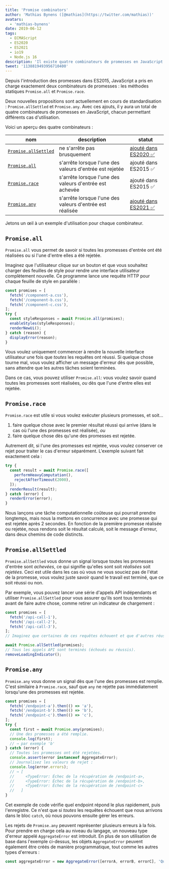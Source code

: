 ```yaml
---
title: 'Promise combinators'
author: 'Mathias Bynens ([@mathias](https://twitter.com/mathias))'
avatars:
  - 'mathias-bynens'
date: 2019-06-12
tags:
  - ECMAScript
  - ES2020
  - ES2021
  - io19
  - Node.js 16
description: 'Il existe quatre combinateurs de promesses en JavaScript : Promise.all, Promise.race, Promise.allSettled et Promise.any.'
tweet: '1138819493956710400'
---
```

Depuis l'introduction des promesses dans ES2015, JavaScript a pris en charge exactement deux combinateurs de promesses : les méthodes statiques `Promise.all` et `Promise.race`.

Deux nouvelles propositions sont actuellement en cours de standardisation : `Promise.allSettled` et `Promise.any`. Avec ces ajouts, il y aura un total de quatre combinateurs de promesses en JavaScript, chacun permettant différents cas d'utilisation.

<!--truncate-->
Voici un aperçu des quatre combinateurs :


| nom                                        | description                                     | statut                                                          |
| ------------------------------------------ | ----------------------------------------------- | --------------------------------------------------------------- |
| [`Promise.allSettled`](#promise.allsettled) | ne s'arrête pas brusquement                         | [ajouté dans ES2020 ✅](https://github.com/tc39/proposal-promise-allSettled) |
| [`Promise.all`](#promise.all)               | s'arrête lorsque l'une des valeurs d'entrée est rejetée  | ajouté dans ES2015 ✅                                              |
| [`Promise.race`](#promise.race)             | s'arrête lorsque l'une des valeurs d'entrée est achevée   | ajouté dans ES2015 ✅                                              |
| [`Promise.any`](#promise.any)               | s'arrête lorsque l'une des valeurs d'entrée est réalisée | [ajouté dans ES2021 ✅](https://github.com/tc39/proposal-promise-any)        |


Jetons un œil à un exemple d'utilisation pour chaque combinateur.

## `Promise.all`

<feature-support chrome="32"
                 firefox="29"
                 safari="8"
                 nodejs="0.12"
                 babel="yes https://github.com/zloirock/core-js#ecmascript-promise"></feature-support>

`Promise.all` vous permet de savoir si toutes les promesses d'entrée ont été réalisées ou si l'une d'entre elles a été rejetée.

Imaginez que l'utilisateur clique sur un bouton et que vous souhaitez charger des feuilles de style pour rendre une interface utilisateur complètement nouvelle. Ce programme lance une requête HTTP pour chaque feuille de style en parallèle :

```js
const promises = [
  fetch('/component-a.css'),
  fetch('/component-b.css'),
  fetch('/component-c.css'),
];
try {
  const styleResponses = await Promise.all(promises);
  enableStyles(styleResponses);
  renderNewUi();
} catch (reason) {
  displayError(reason);
}
```

Vous voulez uniquement commencer à rendre la nouvelle interface utilisateur une fois que _toutes_ les requêtes ont réussi. Si quelque chose tourne mal, vous voulez afficher un message d'erreur dès que possible, sans attendre que les autres tâches soient terminées.

Dans ce cas, vous pouvez utiliser `Promise.all`: vous voulez savoir quand toutes les promesses sont réalisées, _ou_ dès que l'une d'entre elles est rejetée.

## `Promise.race`

<feature-support chrome="32"
                 firefox="29"
                 safari="8"
                 nodejs="0.12"
                 babel="yes https://github.com/zloirock/core-js#ecmascript-promise"></feature-support>

`Promise.race` est utile si vous voulez exécuter plusieurs promesses, et soit…

1. faire quelque chose avec le premier résultat réussi qui arrive (dans le cas où l'une des promesses est réalisée), _ou_
1. faire quelque chose dès qu'une des promesses est rejetée.

Autrement dit, si l'une des promesses est rejetée, vous voulez conserver ce rejet pour traiter le cas d'erreur séparément. L'exemple suivant fait exactement cela :

```js
try {
  const result = await Promise.race([
    performHeavyComputation(),
    rejectAfterTimeout(2000),
  ]);
  renderResult(result);
} catch (error) {
  renderError(error);
}
```

Nous lançons une tâche computationnelle coûteuse qui pourrait prendre longtemps, mais nous la mettons en concurrence avec une promesse qui est rejetée après 2 secondes. En fonction de la première promesse réalisée ou rejetée, nous rendons soit le résultat calculé, soit le message d'erreur, dans deux chemins de code distincts.

## `Promise.allSettled`

<feature-support chrome="76"
                 firefox="71 https://bugzilla.mozilla.org/show_bug.cgi?id=1549176"
                 safari="13"
                 nodejs="12.9.0 https://nodejs.org/en/blog/release/v12.9.0/"
                 babel="yes https://github.com/zloirock/core-js#ecmascript-promise"></feature-support>

`Promise.allSettled` vous donne un signal lorsque toutes les promesses d'entrée sont _achevées_, ce qui signifie qu'elles sont soit _réalisées_ soit _rejetées_. Ceci est utile dans les cas où vous ne vous souciez pas de l'état de la promesse, vous voulez juste savoir quand le travail est terminé, que ce soit réussi ou non.

Par exemple, vous pouvez lancer une série d'appels API indépendants et utiliser `Promise.allSettled` pour vous assurer qu'ils sont tous terminés avant de faire autre chose, comme retirer un indicateur de chargement :

```js
const promises = [
  fetch('/api-call-1'),
  fetch('/api-call-2'),
  fetch('/api-call-3'),
];
// Imaginez que certaines de ces requêtes échouent et que d'autres réussissent.

await Promise.allSettled(promises);
// Tous les appels API sont terminés (échoués ou réussis).
removeLoadingIndicator();
```

## `Promise.any`

<feature-support chrome="85 https://bugs.chromium.org/p/v8/issues/detail?id=9808"
                 firefox="79 https://bugzilla.mozilla.org/show_bug.cgi?id=1568903"
                 safari="14 https://bugs.webkit.org/show_bug.cgi?id=202566"
                 nodejs="16"
                 babel="yes https://github.com/zloirock/core-js#ecmascript-promise"></feature-support>

`Promise.any` vous donne un signal dès que l'une des promesses est remplie. C'est similaire à `Promise.race`, sauf que `any` ne rejette pas immédiatement lorsqu'une des promesses est rejetée.

```js
const promises = [
  fetch('/endpoint-a').then(() => 'a'),
  fetch('/endpoint-b').then(() => 'b'),
  fetch('/endpoint-c').then(() => 'c'),
];
try {
  const first = await Promise.any(promises);
  // Une des promesses a été remplie.
  console.log(first);
  // → par exemple 'b'
} catch (error) {
  // Toutes les promesses ont été rejetées.
  console.assert(error instanceof AggregateError);
  // Journalisez les valeurs de rejet :
  console.log(error.errors);
  // → [
  //     <TypeError: Échec de la récupération de /endpoint-a>,
  //     <TypeError: Échec de la récupération de /endpoint-b>,
  //     <TypeError: Échec de la récupération de /endpoint-c>
  //   ]
}
```

Cet exemple de code vérifie quel endpoint répond le plus rapidement, puis l'enregistre. Ce n'est que si _toutes_ les requêtes échouent que nous arrivons dans le bloc `catch`, où nous pouvons ensuite gérer les erreurs.

Les rejets de `Promise.any` peuvent représenter plusieurs erreurs à la fois. Pour prendre en charge cela au niveau du langage, un nouveau type d'erreur appelé `AggregateError` est introduit. En plus de son utilisation de base dans l'exemple ci-dessus, les objets `AggregateError` peuvent également être créés de manière programmatique, tout comme les autres types d'erreurs :

```js
const aggregateError = new AggregateError([errorA, errorB, errorC], 'Quelque chose s'est mal passé !');
```
